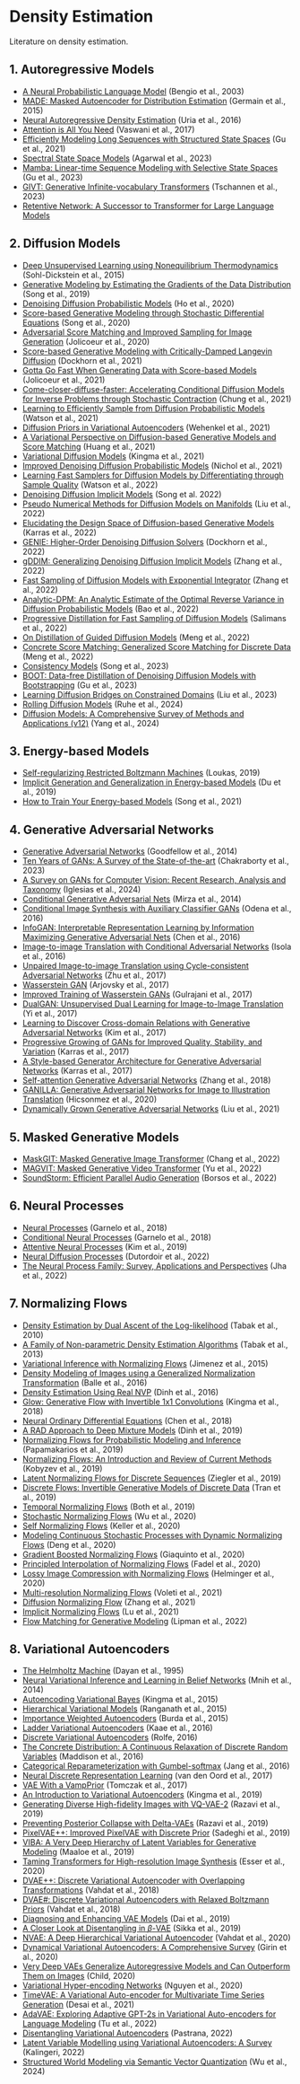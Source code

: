 # Density Estimation

Literature on density estimation.

## 1. Autoregressive Models

- [A Neural Probabilistic Language Model](https://dl.acm.org/doi/pdf/10.5555/944919.944966) (Bengio et al., 2003)
- [MADE: Masked Autoencoder for Distribution Estimation](https://arxiv.org/abs/1502.03509) (Germain et al., 2015)
- [Neural Autoregressive Density Estimation](https://arxiv.org/abs/1605.02226) (Uria et al., 2016)
- [Attention is All You Need](https://arxiv.org/abs/1706.03762) (Vaswani et al., 2017)
- [Efficiently Modeling Long Sequences with Structured State Spaces](https://arxiv.org/abs/2111.00396) (Gu et al., 2021)
- [Spectral State Space Models](https://arxiv.org/abs/2312.06837v2) (Agarwal et al., 2023)
- [Mamba: Linear-time Sequence Modeling with Selective State Spaces](https://arxiv.org/abs/2312.00752) (Gu et al., 2023)
- [GIVT: Generative Infinite-vocabulary Transformers](https://arxiv.org/abs/2312.02116) (Tschannen et al., 2023)
- [Retentive Network: A Successor to Transformer for Large Language Models](https://arxiv.org/abs/2307.08621)

## 2. Diffusion Models

- [Deep Unsupervised Learning using Nonequilibrium Thermodynamics](https://arxiv.org/abs/1503.03585) (Sohl-Dickstein et al., 2015)
- [Generative Modeling by Estimating the Gradients of the Data Distribution](https://arxiv.org/abs/1907.05600) (Song et al., 2019)
- [Denoising Diffusion Probabilistic Models](https://arxiv.org/abs/2006.11239) (Ho et al., 2020)
- [Score-based Generative Modeling through Stochastic Differential Equations](https://arxiv.org/abs/2011.13456) (Song et al., 2020)
- [Adversarial Score Matching and Improved Sampling for Image Generation](https://arxiv.org/abs/2009.05475) (Jolicoeur et al., 2020)
- [Score-based Generative Modeling with Critically-Damped Langevin Diffusion](https://arxiv.org/abs/2112.07068) (Dockhorn et al., 2021)
- [Gotta Go Fast When Generating Data with Score-based Models](https://arxiv.org/abs/2105.14080) (Jolicoeur et al., 2021)
- [Come-closer-diffuse-faster: Accelerating Conditional Diffusion Models for Inverse Problems through Stochastic Contraction](https://arxiv.org/abs/2112.05146) (Chung et al., 2021)
- [Learning to Efficiently Sample from Diffusion Probabilistic Models](https://arxiv.org/abs/2106.03802) (Watson et al., 2021)
- [Diffusion Priors in Variational Autoencoders](https://arxiv.org/abs/2106.15671) (Wehenkel et al., 2021)
- [A Variational Perspective on Diffusion-based Generative Models and Score Matching](https://arxiv.org/abs/2106.02808) (Huang et al., 2021)
- [Variational Diffusion Models](https://arxiv.org/abs/2107.00630) (Kingma et al., 2021)
- [Improved Denoising Diffusion Probabilistic Models](https://arxiv.org/abs/2102.09672) (Nichol et al., 2021)
- [Learning Fast Samplers for Diffusion Models by Differentiating through Sample Quality](https://arxiv.org/abs/2202.05830) (Watson et al., 2022)
- [Denoising Diffusion Implicit Models](https://arxiv.org/abs/2010.02502) (Song et al. 2022)
- [Pseudo Numerical Methods for Diffusion Models on Manifolds](https://arxiv.org/abs/2202.09778) (Liu et al., 2022)
- [Elucidating the Design Space of Diffusion-based Generative Models](https://arxiv.org/abs/2206.00364) (Karras et al., 2022)
- [GENIE: Higher-Order Denoising Diffusion Solvers](https://arxiv.org/abs/2210.05475) (Dockhorn et al., 2022)
- [gDDIM: Generalizing Denoising Diffusion Implicit Models](https://arxiv.org/abs/2206.05564) (Zhang et al., 2022)
- [Fast Sampling of Diffusion Models with Exponential Integrator](https://arxiv.org/abs/2204.13902) (Zhang et al., 2022)
- [Analytic-DPM: An Analytic Estimate of the Optimal Reverse Variance in Diffusion Probabilistic Models](https://arxiv.org/abs/2201.06503) (Bao et al., 2022)
- [Progressive Distillation for Fast Sampling of Diffusion Models](https://arxiv.org/abs/2202.00512) (Salimans et al., 2022)
- [On Distillation of Guided Diffusion Models](https://arxiv.org/abs/2210.03142) (Meng et al., 2022)
- [Concrete Score Matching: Generalized Score Matching for Discrete Data](https://arxiv.org/abs/2211.00802) (Meng et al., 2022)
- [Consistency Models](https://arxiv.org/abs/2303.01469) (Song et al., 2023)
- [BOOT: Data-free Distillation of Denoising Diffusion Models with Bootstrapping](https://arxiv.org/abs/2306.05544) (Gu et al., 2023)
- [Learning Diffusion Bridges on Constrained Domains](https://openreview.net/pdf?id=WH1yCa0TbB) (Liu et al., 2023)
- [Rolling Diffusion Models](https://arxiv.org/abs/2402.09470) (Ruhe et al., 2024)
- [Diffusion Models: A Comprehensive Survey of Methods and Applications (v12)](https://arxiv.org/pdf/2209.00796.pdf) (Yang et al., 2024)

## 3. Energy-based Models

- [Self-regularizing Restricted Boltzmann Machines](https://arxiv.org/abs/1912.05634v1) (Loukas, 2019)
- [Implicit Generation and Generalization in Energy-based Models](https://arxiv.org/abs/1903.08689) (Du et al., 2019)
- [How to Train Your Energy-based Models](https://arxiv.org/abs/2101.03288) (Song et al., 2021)

## 4. Generative Adversarial Networks

- [Generative Adversarial Networks](https://arxiv.org/abs/1406.2661) (Goodfellow et al., 2014)
- [Ten Years of GANs: A Survey of the State-of-the-art](https://export.arxiv.org/abs/2308.16316) (Chakraborty et al., 2023)
- [A Survey on GANs for Computer Vision: Recent Research, Analysis and Taxonomy](https://arxiv.org/pdf/2203.11242.pdf) (Iglesias et al., 2024)
- [Conditional Generative Adversarial Nets](https://arxiv.org/abs/1411.1784) (Mirza et al., 2014)
- [Conditional Image Synthesis with Auxiliary Classifier GANs](https://arxiv.org/abs/1610.09585) (Odena et al., 2016)
- [InfoGAN: Interpretable Representation Learning by Information Maximizing Generative Adversarial Nets](https://arxiv.org/abs/1606.03657) (Chen et al., 2016)
- [Image-to-image Translation with Conditional Adversarial Networks](https://arxiv.org/abs/1611.07004) (Isola et al., 2016)
- [Unpaired Image-to-image Translation using Cycle-consistent Adversarial Networks](https://arxiv.org/abs/1703.10593) (Zhu et al., 2017)
- [Wasserstein GAN](https://arxiv.org/abs/1701.07875) (Arjovsky et al., 2017)
- [Improved Training of Wasserstein GANs](https://arxiv.org/abs/1704.00028) (Gulrajani et al., 2017)
- [DualGAN: Unsupervised Dual Learning for Image-to-Image Translation](https://arxiv.org/abs/1704.02510) (Yi et al., 2017)
- [Learning to Discover Cross-domain Relations with Generative Adversarial Networks](https://arxiv.org/abs/1703.05192) (Kim et al., 2017)
- [Progressive Growing of GANs for Improved Quality, Stability, and Variation](https://arxiv.org/abs/1710.10196) (Karras et al., 2017)
- [A Style-based Generator Architecture for Generative Adversarial Networks](https://arxiv.org/abs/1812.04948) (Karras et al., 2017)
- [Self-attention Generative Adversarial Networks](https://arxiv.org/abs/1805.08318) (Zhang et al., 2018)
- [GANILLA: Generative Adversarial Networks for Image to Illustration Translation](https://arxiv.org/abs/2002.05638) (Hicsonmez et al., 2020)
- [Dynamically Grown Generative Adversarial Networks](https://arxiv.org/abs/2106.08505) (Liu et al., 2021)

## 5. Masked Generative Models

- [MaskGIT: Masked Generative Image Transformer](https://arxiv.org/abs/2202.04200) (Chang et al., 2022)
- [MAGVIT: Masked Generative Video Transformer](https://arxiv.org/abs/2402.01203) (Yu et al., 2022)
- [SoundStorm: Efficient Parallel Audio Generation](https://arxiv.org/abs/2305.09636) (Borsos et al., 2022)

## 6. Neural Processes

- [Neural Processes](https://arxiv.org/abs/1807.01622) (Garnelo et al., 2018)
- [Conditional Neural Processes](https://arxiv.org/abs/1807.01613) (Garnelo et al., 2018)
- [Attentive Neural Processes](https://arxiv.org/abs/1901.05761) (Kim et al., 2019)
- [Neural Diffusion Processes](https://arxiv.org/abs/2206.03992) (Dutordoir et al., 2022)
- [The Neural Process Family: Survey, Applications and Perspectives](https://arxiv.org/abs/2209.00517) (Jha et al., 2022)

## 7. Normalizing Flows

- [Density Estimation by Dual Ascent of the Log-likelihood](https://math.nyu.edu/~tabak/publications/CMSV8-1-10.pdf) (Tabak et al., 2010)
- [A Family of Non-parametric Density Estimation Algorithms](https://math.nyu.edu/~tabak/publications/Tabak-Turner.pdf) (Tabak et al., 2013)
- [Variational Inference with Normalizing Flows](https://arxiv.org/abs/1505.05770) (Jimenez et al., 2015)
- [Density Modeling of Images using a Generalized Normalization Transformation](https://arxiv.org/abs/1511.06281) (Balle et al., 2016)
- [Density Estimation Using Real NVP](https://arxiv.org/abs/1605.08803) (Dinh et al., 2016)
- [Glow: Generative Flow with Invertible 1x1 Convolutions](https://arxiv.org/abs/1807.03039) (Kingma et al., 2018)
- [Neural Ordinary Differential Equations](https://arxiv.org/abs/1806.07366) (Chen et al., 2018)
- [A RAD Approach to Deep Mixture Models](https://arxiv.org/abs/1903.07714) (Dinh et al., 2019)
- [Normalizing Flows for Probabilistic Modeling and Inference](https://jmlr.csail.mit.edu/papers/volume22/19-1028/19-1028.pdf) (Papamakarios et al., 2019)
- [Normalizing Flows: An Introduction and Review of Current Methods](https://arxiv.org/abs/1908.09257) (Kobyzev et al., 2019)
- [Latent Normalizing Flows for Discrete Sequences](https://arxiv.org/abs/1901.10548) (Ziegler et al., 2019)
- [Discrete Flows: Invertible Generative Models of Discrete Data](https://arxiv.org/abs/1905.10347) (Tran et al., 2019)
- [Temporal Normalizing Flows](https://arxiv.org/abs/1912.09092) (Both et al., 2019)
- [Stochastic Normalizing Flows](https://arxiv.org/abs/2002.06707) (Wu et al., 2020)
- [Self Normalizing Flows](https://arxiv.org/abs/2011.07248) (Keller et al., 2020)
- [Modeling Continuous Stochastic Processes with Dynamic Normalizing Flows](https://arxiv.org/abs/2002.10516) (Deng et al., 2020)
- [Gradient Boosted Normalizing Flows](https://arxiv.org/abs/2002.11896) (Giaquinto et al., 2020)
- [Principled Interpolation of Normalizing Flows](https://arxiv.org/abs/2010.12059) (Fadel et al., 2020)
- [Lossy Image Compression with Normalizing Flows](https://arxiv.org/abs/2008.10486) (Helminger et al., 2020) 
- [Multi-resolution Normalizing Flows](https://arxiv.org/abs/2106.08462) (Voleti et al., 2021)
- [Diffusion Normalizing Flow](https://arxiv.org/abs/2110.07579) (Zhang et al., 2021)
- [Implicit Normalizing Flows](https://arxiv.org/abs/2103.09527) (Lu et al., 2021)
- [Flow Matching for Generative Modeling](https://arxiv.org/pdf/2210.02747.pdf) (Lipman et al., 2022)

## 8. Variational Autoencoders

- [The Helmholtz Machine](https://www.gatsby.ucl.ac.uk/~dayan/papers/hm95.pdf) (Dayan et al., 1995)
- [Neural Variational Inference and Learning in Belief Networks](https://arxiv.org/abs/1402.0030) (Mnih et al., 2014)
- [Autoencoding Variational Bayes](https://arxiv.org/abs/1312.6114) (Kingma et al., 2015)
- [Hierarchical Variational Models](https://arxiv.org/abs/1511.02386) (Ranganath et al., 2015)
- [Importance Weighted Autoencoders](https://arxiv.org/abs/1509.00519) (Burda et al., 2015)
- [Ladder Variational Autoencoders](https://arxiv.org/abs/1602.02282) (Kaae et al., 2016)
- [Discrete Variational Autoencoders](https://arxiv.org/abs/1609.02200) (Rolfe, 2016)
- [The Concrete Distribution: A Continuous Relaxation of Discrete Random Variables](https://arxiv.org/abs/1611.00712) (Maddison et al., 2016)
- [Categorical Reparameterization with Gumbel-softmax](https://arxiv.org/abs/1611.01144) (Jang et al., 2016)
- [Neural Discrete Representation Learning](https://arxiv.org/abs/1711.00937) (van den Oord et al., 2017)
- [VAE With a VampPrior](https://arxiv.org/abs/1705.07120) (Tomczak et al., 2017)
- [An Introduction to Variational Autoencoders](https://arxiv.org/abs/1906.02691) (Kingma et al., 2019)
- [Generating Diverse High-fidelity Images with VQ-VAE-2](https://arxiv.org/abs/1906.00446) (Razavi et al., 2019)
- [Preventing Posterior Collapse with Delta-VAEs](https://arxiv.org/abs/1901.03416) (Razavi et al., 2019)
- [PixelVAE++: Improved PixelVAE with Discrete Prior](https://arxiv.org/abs/1908.09948) (Sadeghi et al., 2019)
- [VIBA: A Very Deep Hierarchy of Latent Variables for Generative Modeling](https://arxiv.org/abs/1902.02102) (Maaloe et al., 2019)
- [Taming Transformers for High-resolution Image Synthesis](https://arxiv.org/abs/2012.09841) (Esser et al., 2020)
- [DVAE++: Discrete Variational Autoencoder with Overlapping Transformations](https://arxiv.org/abs/1802.04920) (Vahdat et al., 2018)
- [DVAE#: Discrete Variational Autoencoders with Relaxed Boltzmann Priors](https://arxiv.org/abs/1805.07445) (Vahdat et al., 2018)
- [Diagnosing and Enhancing VAE Models](https://arxiv.org/abs/1903.05789) (Dai et al., 2019)
- [A Closer Look at Disentangling in $\beta$-VAE](https://arxiv.org/abs/1912.05127) (Sikka et al., 2019)
- [NVAE: A Deep Hierarchical Variational Autoencoder](https://arxiv.org/abs/2007.03898) (Vahdat et al., 2020)
- [Dynamical Variational Autoencoders: A Comprehensive Survey](https://arxiv.org/abs/2008.12595) (Girin et al., 2020)
- [Very Deep VAEs Generalize Autoregressive Models and Can Outperform Them on Images](https://arxiv.org/abs/2011.10650) (Child, 2020)
- [Variational Hyper-encoding Networks](https://arxiv.org/abs/2005.08482) (Nguyen et al., 2020)
- [TimeVAE: A Variational Auto-encoder for Multivariate Time Series Generation](https://arxiv.org/abs/2111.08095) (Desai et al., 2021)
- [AdaVAE: Exploring Adaptive GPT-2s in Variational Auto-encoders for Language Modeling](https://arxiv.org/abs/2205.05862) (Tu et al., 2022)
- [Disentangling Variational Autoencoders](https://arxiv.org/abs/2211.07700) (Pastrana, 2022)
- [Latent Variable Modelling using Variational Autoencoders: A Survey](https://arxiv.org/abs/2206.09891) (Kalingeri, 2022)
- [Structured World Modeling via Semantic Vector Quantization](https://arxiv.org/abs/2402.01203) (Wu et al., 2024)
